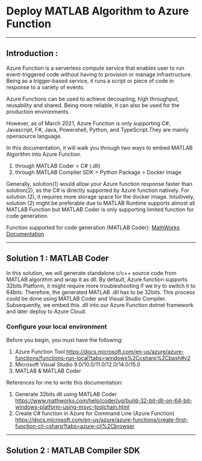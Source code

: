 # Deploy MATLAB Algorithm to Azure Function

---

## Introduction :

Azure Function is a serverless compute service that enables user to run event-triggered code without having to provision or manage infrastructure. Being as a trigger-based service, it runs a script or piece of code in response to a variety of events.

Azure Functions can be used to achieve decoupling, high throughput, reusability and shared. Being more reliable, it can also be used for the production environments.

However, as of March 2021, Azure Function is only supporting C#, Javascript, F#, Java, Powershell, Python, and TypeScript.They are mainly opensource language.

In this documentation, it will walk you through two ways to embed MATLAB Algorithm into Azure Function.
  1) through MATLAB Coder > C# (.dll)
  2) through MATLAB Compiler SDK > Python Package > Docker Image

Generally, solution(1) would allow your Azure function response faster than solution(2), as the C# is directly supported by Azure function natively. For solution (2), it requires more storage space for the docker image. Intuitively, solution (2) might be preferable due to MATLAB Runtime supports almost all MATLAB Function but MATLAB Coder is only supporting limited function for code generation. 

Function supported for code generation (MATLAB Coder):
[MathWorks Documentation](https://www.mathworks.com/help/coder/ug/functions-and-objects-supported-for-cc-code-generation.html)

---

## Solution 1 : MATLAB Coder

In this solution, we will generate standalone c/c++ source code from MATLAB algorithm and wrap it as dll.
By default, Azure function supports 32bits Platform, it might require more troubleshooting if we try to switch it to 64bits. Therefore, the generated MATLAB .dll has to be 32bits. This process could be done using MATLAB Coder and Visual Studio Compiler. Subsequently, we embed this .dll into our Azure Function dotnet framework and later deploy to Azure Cloud.

### Configure your local environment
Before you begin, you must have the following:

1) Azure Function Tool
https://docs.microsoft.com/en-us/azure/azure-functions/functions-run-local?tabs=windows%2Ccsharp%2Cbash#v2
2) Microsoft Visual Studio 9.0/10.0/11.0/12.0/14.0/15.0
3) MATLAB & MATLAB Coder

References for me to write this documentation:
1) Generate 32bits dll using MATLAB Coder
https://www.mathworks.com/help/coder/ug/build-32-bit-dll-on-64-bit-windows-platform-using-msvc-toolchain.html
2) Create C# function in Azure for Command Line (Azure Function)
https://docs.microsoft.com/en-us/azure/azure-functions/create-first-function-cli-csharp?tabs=azure-cli%2Cbrowser


---

## Solution 2 : MATLAB Compiler SDK


